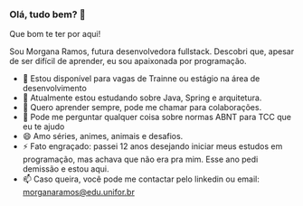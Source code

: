 ### Olá, tudo bem? 👋

Que bom te ter por aqui!

Sou Morgana Ramos, futura desenvolvedora fullstack. Descobri que, apesar de ser difícil de aprender, eu sou apaixonada por programação. 

- 🔭 Estou disponível para vagas de Trainne ou estágio na área de desenvolvimento
- 🌱 Atualmente estou estudando sobre Java, Spring e arquitetura.
- 👯 Quero aprender sempre, pode me chamar para colaborações.
- 💬 Pode me perguntar qualquer coisa sobre normas ABNT para TCC que eu te ajudo
- 😄 Amo séries, animes, animais e desafios.
- ⚡ Fato engraçado: passei 12 anos desejando iniciar meus estudos em programação, mas achava que não era pra mim. Esse ano pedi demissão e estou aqui.
- 📫 Caso queira, você pode me contactar pelo linkedin ou email: morganaramos@edu.unifor.br

